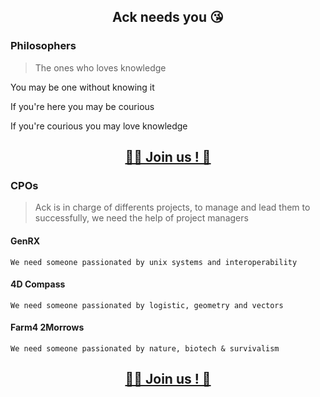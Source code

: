 <section align='center'> 
  <h1>Ack needs you 😘</h1>
</section>

### Philosophers
> The ones who loves knowledge

You may be one without knowing it

If you're here you may be courious

If you're courious you may love knowledge

<section align='center'> 
  <h2><a href="https://discord.gg/2tUCPMyf2M">🧑‍💻 Join us ! 🚀</a></h2>
</section>

### CPOs

> Ack is in charge of differents projects, to manage and lead them to successfully, we need the help of project managers

#### GenRX

    We need someone passionated by unix systems and interoperability

#### 4D Compass

    We need someone passionated by logistic, geometry and vectors
  
#### Farm4 2Morrows

    We need someone passionated by nature, biotech & survivalism

<section align='center'> 
  <h2><a href="https://discord.gg/2tUCPMyf2M">🧑‍💻 Join us ! 🚀</a></h2>
</section>
